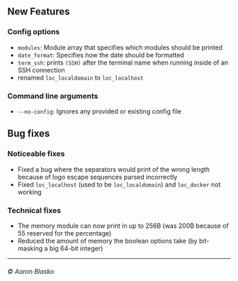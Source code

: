 ## New Features

### Config options
* `modules`: Module array that specifies which modules should be printed
* `date_format`: Specifies how the date should be formatted
* `term_ssh`: prints `(SSH)` after the terminal name when running inside of an SSH connection
* renamed `loc_localdomain` to `loc_localhost`

### Command line arguments
* `--no-config`: Ignores any provided or existing config file


## Bug fixes

### Noticeable fixes
* Fixed a bug where the separators would print of the wrong length because of logo escape sequences parsed incorrectly
* Fixed `loc_localhost` (used to be `loc_localdomain`) and `loc_docker` not working

### Technical fixes
* The memory module can now print in up to 256B (was 200B because of 55 reserved for the percentage)
* Reduced the amount of memory the boolean options take (by bit-masking a big 64-bit integer)

---

###### © Aaron Blasko
